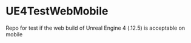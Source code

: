 # UE4TestWebMobile
Repo for test if the web build of Unreal Engine 4 (.12.5) is acceptable on mobile
